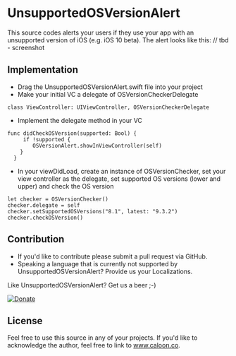 # UnsupportedOSVersionAlert

This source codes alerts your users if they use your app with an unsupported version of iOS (e.g. iOS 10 beta). The alert looks like this:
// tbd - screenshot

## Implementation
- Drag the UnsupportedOSVersionAlert.swift file into your project
- Make your initial VC a delegate of OSVersionCheckerDelegate
``` 
class ViewController: UIViewController, OSVersionCheckerDelegate 
```

- Implement the delegate method in your VC
``` 
func didCheckOSVersion(supported: Bool) {
     if !supported {
        OSVersionAlert.showInViewController(self)
    } 
  }
```

- In your viewDidLoad, create an instance of OSVersionChecker, set your view controller as the delegate, set supported OS versions (lower and upper) and check the OS version
``` 
let checker = OSVersionChecker()
checker.delegate = self
checker.setSupportedOSVersions("8.1", latest: "9.3.2")
checker.checkOSVersion()
```

## Contribution
- If you'd like to contribute please submit a pull request via GitHub. 
- Speaking a language that is currently not supported by UnsupportedOSVersionAlert? Provide us your Localizations.

Like UnsupportedOSVersionAlert? Get us a beer ;-) 

[![Donate](https://www.paypalobjects.com/en_US/i/btn/btn_donate_LG.gif)](https://www.paypal.com/cgi-bin/webscr?cmd=_s-xclick&hosted_button_id=NVFEEVXQSSM9S)

## License
Feel free to use this source in any of your projects. If you'd like to acknowledge the author, feel free to link to www.caloon.co.

